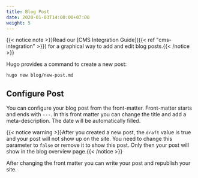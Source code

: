 ```yaml
---
title: Blog Post
date: 2020-01-03T14:00:00+07:00
weight: 5
---
```


{{< notice note >}}Read our [CMS Integration Guide]({{< ref "cms-integration" >}}) for a graphical way to add and edit blog posts.{{< /notice >}}

Hugo provides a command to create a new post:

```shell
hugo new blog/new-post.md
```

## Configure Post

You can configure your blog post from the front-matter. Front-matter starts and ends with `---`. In this front matter you can change the title and add a meta-description. The date will be automatically filled.

{{< notice warning >}}After you created a new post, the `draft` value is true and your post will not show up on the site. You need to change this parameter to `false` or remove it to show this post. Only then your post will show in the blog overview page.{{< /notice >}}

After changing the front matter you can write your post and republish your site. 

